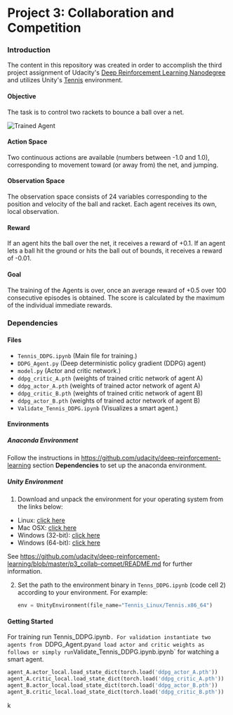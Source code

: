 [//]: # "Image References"

[image1]: https://user-images.githubusercontent.com/10624937/42135623-e770e354-7d12-11e8-998d-29fc74429ca2.gif "Trained Agent"



# Project 3: Collaboration and Competition
### Introduction

The content in this repository was created in order to accomplish the third  project assignment of Udacity's [Deep Reinforcement Learning Nanodegree](https://www.udacity.com/course/deep-reinforcement-learning-nanodegree--nd893) and utilizes Unity's  [Tennis](https://github.com/Unity-Technologies/ml-agents/blob/master/docs/Learning-Environment-Examples.md#tennis) environment.

#### Objective
The task is to control two rackets to bounce a ball over a net. 

![Trained Agent][image1]


#### Action Space
Two continuous actions are available (numbers between -1.0 and 1.0), corresponding to movement toward (or away from) the net, and jumping. 

#### Observation Space
The observation space consists of 24 variables corresponding to the position and velocity of the ball and racket. Each agent receives its own, local observation.


#### Reward
If an agent hits the ball over the net, it receives a reward of +0.1.  If an agent lets a ball hit the ground or hits the ball out of bounds, it receives a reward of -0.01.

#### Goal
The training of the Agents is over, once an average reward of +0.5 over 100 consecutive episodes is obtained. The score is calculated by the maximum of the individual immediate rewards.


### Dependencies

#### Files
- `Tennis_DDPG.ipynb`	(Main file for training.)
- `DDPG_Agent.py` (Deep deterministic policy gradient (DDPG) agent)
- `model.py` (Actor and critic network.)
- `ddpg_critic_A.pth` (weights of trained critic network of agent A)
- `ddpg_actor_A.pth` (weights of trained actor network of agent A)
- `ddpg_critic_B.pth` (weights of trained critic network of agent B)
- `ddpg_actor_B.pth` (weights of trained actor network of agent B)
- `Validate_Tennis_DDPG.ipynb` (Visualizes a smart agent.)

#### Environments

##### Anaconda Environment

Follow the instructions in https://github.com/udacity/deep-reinforcement-learning section **Dependencies** to set up the anaconda environment.


##### Unity Environment

1. Download and unpack the environment for your operating system from the links below:


- Linux: [click here](https://s3-us-west-1.amazonaws.com/udacity-drlnd/P3/Tennis/Tennis_Linux.zip)
- Mac OSX: [click here](https://s3-us-west-1.amazonaws.com/udacity-drlnd/P3/Tennis/Tennis.app.zip)
- Windows (32-bit): [click here](https://s3-us-west-1.amazonaws.com/udacity-drlnd/P3/Tennis/Tennis_Windows_x86.zip)
- Windows (64-bit): [click here](https://s3-us-west-1.amazonaws.com/udacity-drlnd/P3/Tennis/Tennis_Windows_x86_64.zip)

See https://github.com/udacity/deep-reinforcement-learning/blob/master/p3_collab-compet/README.md for further information.

2. Set the path to the environment binary in `Tenns_DDPG.ipynb` (code cell 2) according to your environment. For example:
    ```python
    env = UnityEnvironment(file_name="Tennis_Linux/Tennis.x86_64")
    ```


#### Getting Started
For training run Tennis_DDPG.ipynb`. For validation instantiate two agents from `DDPG_Agent.py` and load actor and critic weights as follows or simply run `Validate_Tennis_DDPG.ipynb.ipynb` for watching a smart agent.
```python
agent_A.actor_local.load_state_dict(torch.load('ddpg_actor_A.pth'))
agent_A.critic_local.load_state_dict(torch.load('ddpg_critic_A.pth'))
agent_B.actor_local.load_state_dict(torch.load('ddpg_actor_B.pth'))
agent_B.critic_local.load_state_dict(torch.load('ddpg_critic_B.pth'))
```

k 
